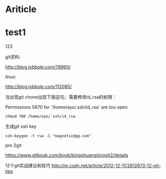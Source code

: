 # Ariticle

# test1
123

git资料:

http://blog.jobbole.com/78960/


linux:

http://blog.jobbole.com/112085/


当出现git chone出现下面这句，需要修改id_rsa的权限：

Permissions 0670 for '/home/ayo/.ssh/id_rsa' are too open.
```
chmod 700 /home/ayo/.ssh/id_rsa
```

生成git ssh key
```
ssh-keygen -t rsa -C "magnetic@qq.com"
```

pro 2git

https://www.gitbook.com/book/bingohuang/progit2/details

12个git实战建议和技巧
http://m.csdn.net/article/2012-12-11/2812673-12-git-tips
